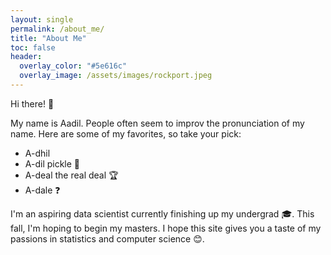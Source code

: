 ```yaml
---
layout: single
permalink: /about_me/
title: "About Me"
toc: false
header:
  overlay_color: "#5e616c"
  overlay_image: /assets/images/rockport.jpeg
---
```


Hi there! 👋

My name is Aadil. People often seem to improv the pronunciation of my name. Here are some of my favorites, so take your pick:

- A-dhil 
- A-dil pickle 🥒
- A-deal the real deal 🏆
- A-dale ❓

I'm an aspiring data scientist currently finishing up my undergrad 🎓. This fall, I'm hoping to begin my masters. I hope this site gives you a taste of my passions in statistics and computer science 😊.

